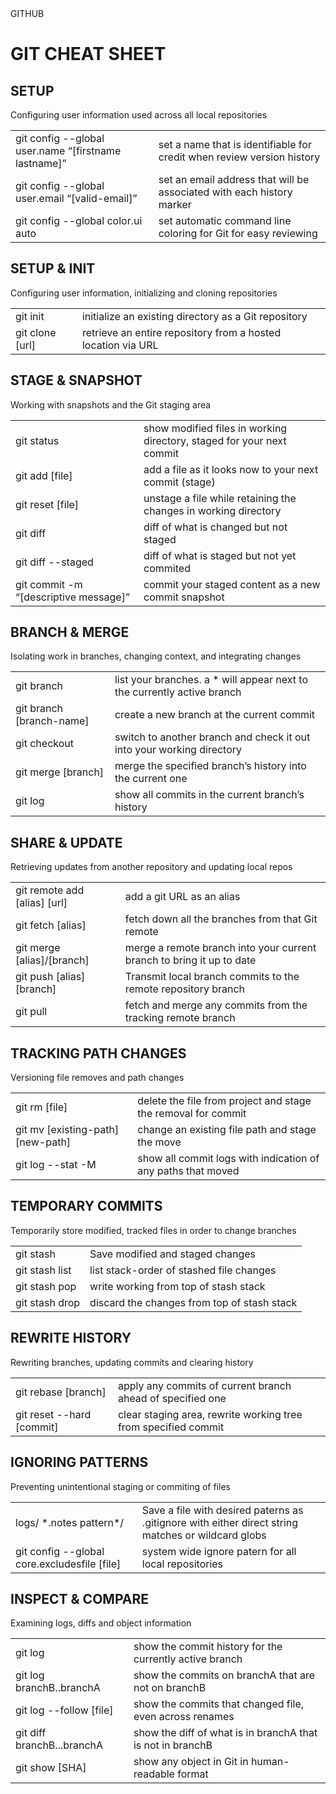 <html>
<head>
  GITHUB
</head>
<body>
  <h1>GIT CHEAT SHEET</h1>
    <h2>SETUP</h2>
  <p>Configuring user information used across all local repositories</p>
  <table>
    <tr>
      <td class="command">git config --global user.name “[firstname lastname]”</td>
      <td class="description">set a name that is identifiable for credit when review version history</td>
    </tr>
    <tr>
      <td class="command">git config --global user.email “[valid-email]”</td>
      <td class="description">set an email address that will be associated with each history marker</td>
    </tr>
    <tr>
      <td class="command">git config --global color.ui auto</td>
      <td class="description">set automatic command line coloring for Git for easy reviewing</td>
    </tr>
  </table>
  <h2>SETUP & INIT</h2>
  <p>Configuring user information, initializing and cloning repositories</p>
  <table>
    <tr>
      <td class="command">git init</td>
      <td class="description">initialize an existing directory as a Git repository</td>
    </tr>
    <tr>
      <td class="command">git clone [url]</td>
      <td class="description">retrieve an entire repository from a hosted location via URL</td>
    </tr>
  </table>
  <h2>STAGE & SNAPSHOT</h2>
  <p>Working with snapshots and the Git staging area</p>
  <table>
    <tr>
      <td class="command">git status</td>
      <td class="description">show modified files in working directory, staged for your next commit</td>
    </tr>
    <tr>
      <td class="command">git add [file]</td>
      <td class="description">add a file as it looks now to your next commit (stage)</td>
    </tr>
    <tr>
      <td class="command">git reset [file]</td>
      <td class="description">unstage a file while retaining the changes in working directory</td>
    </tr>
    <tr>
      <td class="command">git diff</td>
      <td class="description">diff of what is changed but not staged</td>
    </tr>
    <tr>
      <td class="command">git diff --staged</td>
      <td class="description">diff of what is staged but not yet commited</td>
    </tr>
    <tr>
      <td class="command">git commit -m “[descriptive message]”</td>
      <td class="description">commit your staged content as a new commit snapshot</td>
    </tr>
  </table>

  <h2>BRANCH & MERGE</h2>
  <p>Isolating work in branches, changing context, and integrating changes</p>
  <table>
    <tr>
      <td class="command">git branch</td>
      <td class="description">list your branches. a * will appear next to the currently active branch</td>
    </tr>
    <tr>
      <td class="command">git branch [branch-name]</td>
      <td class="description">create a new branch at the current commit</td>
    </tr>
    <tr>
      <td class="command">git checkout</td>
      <td class="description">switch to another branch and check it out into your working directory</td>
    </tr>
    <tr>
      <td class="command">git merge [branch]</td>
      <td class="description">merge the specified branch’s history into the current one</td>
    </tr>
    <tr>
      <td class="command">git log</td>
      <td class="description">show all commits in the current branch’s history</td>
    </tr>
  </table>
  <h2>SHARE & UPDATE</h2>
  <p>Retrieving updates from another repository and updating local repos</p>   
  <table>
    <tr>
      <td class="command">git remote add [alias] [url]</td>
      <td class="description">add a git URL as an alias</td>
    </tr>
    <tr>
      <td class="command">git fetch [alias]</td>
      <td class="description">fetch down all the branches from that Git remote</td>
    </tr>
    <tr>
      <td class="command">git merge [alias]/[branch]</td>
      <td class="description">merge a remote branch into your current branch to bring it up to date</td>
    </tr>
    <tr>
      <td class="command">git push [alias] [branch]</td>
      <td class="description">Transmit local branch commits to the remote repository branch</td>
    </tr>
    <tr>
      <td class="command">git pull</td>
      <td class="description">fetch and merge any commits from the tracking remote branch</td>
    </tr>
  </table>
  <h2>TRACKING PATH CHANGES</h2>
  <p>Versioning file removes and path changes</p>
  <table>
    <tr>
      <td class="command">git rm [file]</td>
      <td class="description">delete the file from project and stage the removal for commit</td>
    </tr>
    <tr>
      <td class="command">git mv [existing-path] [new-path]</td>
      <td class="description">change an existing file path and stage the move</td>
    </tr>
    <tr>
      <td class="command">git log --stat -M</td>
      <td class="description">show all commit logs with indication of any paths that moved</td>
    </tr>
  </table>
  <h2>TEMPORARY COMMITS</h2>
  <p>Temporarily store modified, tracked files in order to change branches</p>
  <table>
    <tr>
      <td class="command">git stash</td>
      <td class="description">Save modified and staged changes</td>
    </tr>
    <tr>
      <td class="command">git stash list</td>
      <td class="description">list stack-order of stashed file changes</td>
    </tr>
    <tr>
      <td class="command">git stash pop</td>
      <td class="description">write working from top of stash stack</td>
    </tr>
    <tr>
      <td class="command">git stash drop</td>
      <td class="description">discard the changes from top of stash stack</td>
    </tr>
  </table>
  <h2>REWRITE HISTORY</h2>
  <p>Rewriting branches, updating commits and clearing history</p>
  <table>
    <tr>
      <td class="command">git rebase [branch]</td>
      <td class="description">apply any commits of current branch ahead of specified one</td>
    </tr>
    <tr>
      <td class="command">git reset --hard [commit]</td>
      <td class="description">clear staging area, rewrite working tree from specified commit</td>
    </tr>
  </table>
  <h2>IGNORING PATTERNS</h2>
  <p>Preventing unintentional staging or commiting of files</p>
  <table>
    <tr>
      <td class="command">logs/
*.notes
pattern*/</td>
      <td class="description">Save a file with desired paterns as .gitignore with either direct string 
matches or wildcard globs</td>
    </tr>
    <tr>
      <td class="command">git config --global core.excludesfile [file]</td>
      <td class="description">system wide ignore patern for all local repositories</td>
    </tr>
  </table>
  <h2>INSPECT & COMPARE</h2>
  <p>Examining logs, diffs and object information</p>
  <table>
    <tr>
      <td class="command">git log</td>
      <td class="description">show the commit history for the currently active branch</td>
    </tr>
    <tr>
      <td class="command">git log branchB..branchA</td>
      <td class="description">show the commits on branchA that are not on branchB</td>
    </tr>
    <tr>
      <td class="command">git log --follow [file]</td>
      <td class="description">show the commits that changed file, even across renames</td>
    </tr>
    <tr>
      <td class="command">git diff branchB...branchA</td>
      <td class="description">show the diff of what is in branchA that is not in branchB</td>
    </tr>
    <tr>
      <td class="command">git show [SHA]</td>
      <td class="description">show any object in Git in human-readable format</td>
    </tr>
  </table>
  

